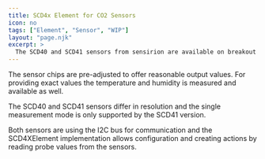 ```yaml
---
title: SCD4x Element for CO2 Sensors
icon: no
tags: ["Element", "Sensor", "WIP"]
layout: "page.njk"
excerpt: >
  The SCD40 and SCD41 sensors from sensirion are available on breakout boards to meassure the CO2 in the air by providing values in ppm units.
---
```


The sensor chips are pre-adjusted to offer reasonable output values.
For providing exact values the temperature and humidity is measured and available as well.

The SCD40 and SCD41 sensors differ in resolution and the single measurement mode is only supported by the SCD41 version.

Both sensors are using the I2C bus for communication and the SCD4XElement implementation allows configuration
and creating actions by reading probe values from the sensors.

